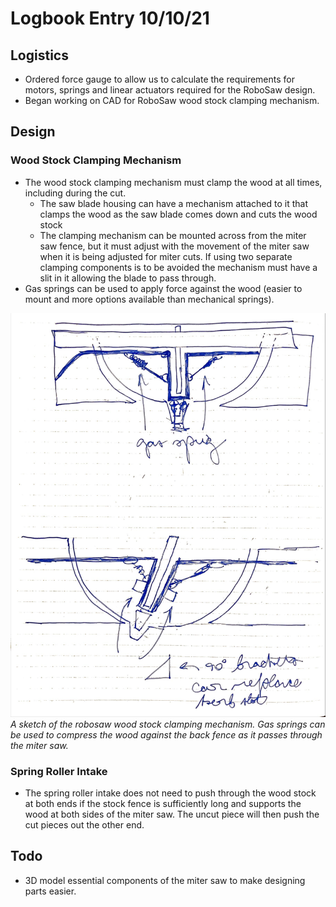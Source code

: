 # Logbook Entry 10/10/21

## Logistics
- Ordered force gauge to allow us to calculate the requirements for motors, springs and linear actuators required for the RoboSaw design.
- Began working on CAD for RoboSaw wood stock clamping mechanism.

## Design
### Wood Stock Clamping Mechanism
- The wood stock clamping mechanism must clamp the wood at all times, including during the cut.
    - The saw blade housing can have a mechanism attached to it that clamps the wood as the saw blade comes down and cuts the wood stock
    - The clamping mechanism can be mounted across from the miter saw fence, but it must adjust with the movement of the miter saw when it is being adjusted for miter cuts. If using two separate clamping components is to be avoided the mechanism must have a slit in it allowing the blade to pass through.
- Gas springs can be used to apply force against the wood (easier to mount and more options available than mechanical springs).

![A sketch of the robosaw wood stock clamping mechanism](./images/robosaw_wood_clamping_mech_1.jpg)
*A sketch of the robosaw wood stock clamping mechanism. Gas springs can be used to compress the wood against the back fence as it passes through the miter saw.*

### Spring Roller Intake
- The spring roller intake does not need to push through the wood stock at both ends if the stock fence is sufficiently long and supports the wood at both sides of the miter saw. The uncut piece will then push the cut pieces out the other end. 
## Todo
- 3D model essential components of the miter saw to make designing parts easier.